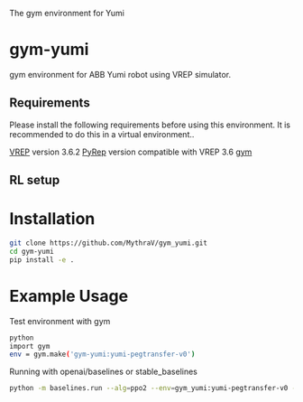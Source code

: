 The gym environment for Yumi

# gym-yumi

gym environment for ABB Yumi robot using VREP simulator.

## Requirements

Please install the following requirements before using this environment. It is recommended to do this in a virtual environment..

[VREP](https://www.coppeliarobotics.com/previousVersions) version 3.6.2
[PyRep](https://github.com/MythraV/PyRep.git) version compatible with VREP 3.6
[gym](https://github.com/openai/gym.git)

## RL setup


# Installation

```bash
git clone https://github.com/MythraV/gym_yumi.git
cd gym-yumi
pip install -e .
```

# Example Usage
Test environment with gym
```bash
python
import gym
env = gym.make('gym-yumi:yumi-pegtransfer-v0')
```
Running with openai/baselines or stable_baselines
```bash
python -m baselines.run --alg=ppo2 --env=gym_yumi:yumi-pegtransfer-v0 --network=mlp --num_timesteps=2e7 --num_env=6 --save_path=/media/crl/DATA/Datasets/RLmodels/yumi --save_interval=1e5
```
